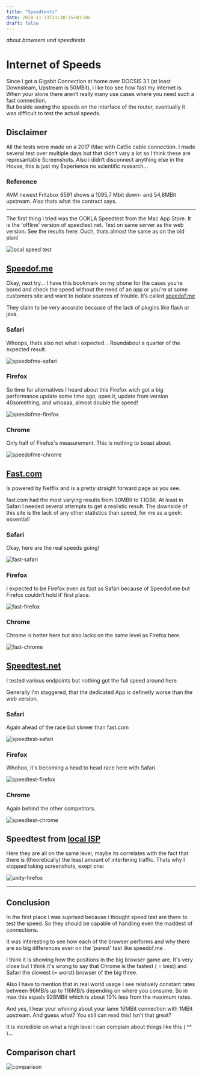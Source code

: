 ```yaml
---
title: "Speedtests"
date: 2018-11-13T21:30:15+01:00
draft: false
---
```


*about browsers und speedtests*

# Internet of Speeds

Since I got a Gigabit Connection at home over DOCSIS 3.1 (at least Downsteam, Upstream is 50MBit), i like too see how fast my internet is.
When your alone there aren‘t really many use cases where you need such a fast connection.  
But beside seeing the speeds on the interface of the router, eventually it was difficult to test the actual speeds.

## Disclaimer
All the tests were made on a 2017 iMac with Cat5e cable connection. I made several test over multiple days but that didn‘t vary a lot so I think these are represantable Screenshots. Also i didn‘t disconnect anything else in the House, this is just my Experience no scientific research...

### Reference
AVM newest Fritzbox 6591 shows a 1095,7 Mbit down- and 54,8MBit upstream. Also thats what the contract says.

____



The first thing i tried was the OOKLA Speedtest from the Mac App Store. It is the 'offline' version of speedtest.net. Test on same server as the web version. See the results here: Ouch, thats almost the same as on the old plan!

![local speed test](/speedtest/speedtest_local.png)

## [Speedof.me](speedOf.Me)
Okay, next try... I have this bookmark on my phone for the cases you‘re bored and check the speed without the need of an app or you're at some customers site and want to isolate sources of trouble.
It‘s called [speedof.me](speedof.me)

They claim to be very accurate because of the lack of plugins like flash or java.


### Safari
Whoops, thats also not what i expected... Roundabout a quarter of the expected result.

![speedofme-safari](/speedtest/speedof_safari.png)

### Firefox
So time for alternatives I heard about this Firefox wich got a big performance update some time ago, open it, update from version 40something, and whoaaa, almost double the speed!

![speedofme-firefox](/speedtest/speedof_firefox.png)

### Chrome
Only half of Firefox's measurement. This is nothing to boast about.

![speedofme-chrome](/speedtest/speedof_chrome.png)

## [Fast.com](fast.com)

Is powered by Netflix and is a pretty straight forward page as you see.

fast.com had the most varying results from 30MBit to 1.1GBit. At least in Safari I needed several attempts to get a realistic result.
The downside of this site is the lack of any other statistics than speed, for me as a geek: essential!

### Safari
Okay, here are the real speeds going!

![fast-safari](/speedtest/fast_safari.png)

### Firefox
I expected to be Firefox even as fast as Safari because of Speedof.me but Firefox couldn‘t hold it‘ first place.

![fast-firefox](/speedtest/fast_firefox.png)

### Chrome

Chrome is better here but also lacks on the same level as Firefox here.

![fast-chrome](/speedtest/fast_chrome.png)

## [Speedtest.net](speedtest.net)

I tested various endpoints but nothing got the full speed around here.

Generally I'm staggered, that the dedicated App is definetly worse than the web version.

### Safari

Again ahead of the race but slower than fast.com

![speedtest-safari](/speedtest/speedtest_safari.png)

### Firefox

Whohoo, it's becoming a head to head race here with Safari.

![speedtest-firefox](/speedtest/speedtest_firefox.png)

### Chrome

Again behind the other competitors.

![speedtest-chrome](/speedtest/speedtest_chrome.png)



## Speedtest from [local ISP](speedtest.unitymedia.de)

Here they are all on the same level, maybe its correlates with the fact that there is (theoretically) the least amount of interfering traffic.
Thats why I stopped taking screenshots, exept one:  

![unity-firefox](/speedtest/unity_firefox.png)

____

## Conclusion
In the first place i was suprised because i thought speed test are there to test the speed. So they should be capable of handling even the maddest of connections.

It was interesting to see how each of the browser performs and why there are so big differences even on the 'purest' test like speedof.me .

I think it is showing how the positions in the big browser game are. It's very close but I think it's wrong to say that Chrome is the fastest ( = best) and Safari the slowest (= worst) browser of the big three.  

Also I have to mention that in real world usage I see relatively constant rates between 96MB/s up to 116MB/s depending on where you consume. So in max this equals 928MBit which is about 10% less from the maximum rates.



And yes, I hear your whining about your lame 16MBit connection with 1MBit upstream. And guess what? You still can read this! Isn't that great?

It is incredible on what a high level I can complain about things like this ( ^^ )...


## Comparison chart

![comparison](/speedtest/comp.png)
